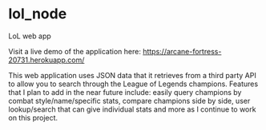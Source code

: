 # lol_node
LoL web app

Visit a live demo of the application here: https://arcane-fortress-20731.herokuapp.com/

This web application uses JSON data that it retrieves from a third party API to allow you to search through the League of Legends champions. Features that I plan to add in the near future include: easily query champions by combat style/name/specific stats, compare champions side by side, user lookup/search that can give individual stats and more as I continue to work on this project.
